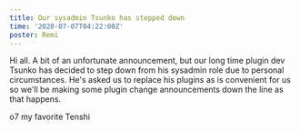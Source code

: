 ```yaml
---
title: Our sysadmin Tsunko has stepped down
time: '2020-07-07T04:22:00Z'
poster: Remi
---
```


Hi all. A bit of an unfortunate announcement, but our long time plugin dev
Tsunko has decided to step down from his sysadmin role due to personal
circumstances. He's asked us to replace his plugins as is convenient for us so
we'll be making some plugin change announcements down the line as that happens.

o7 my favorite Tenshi
